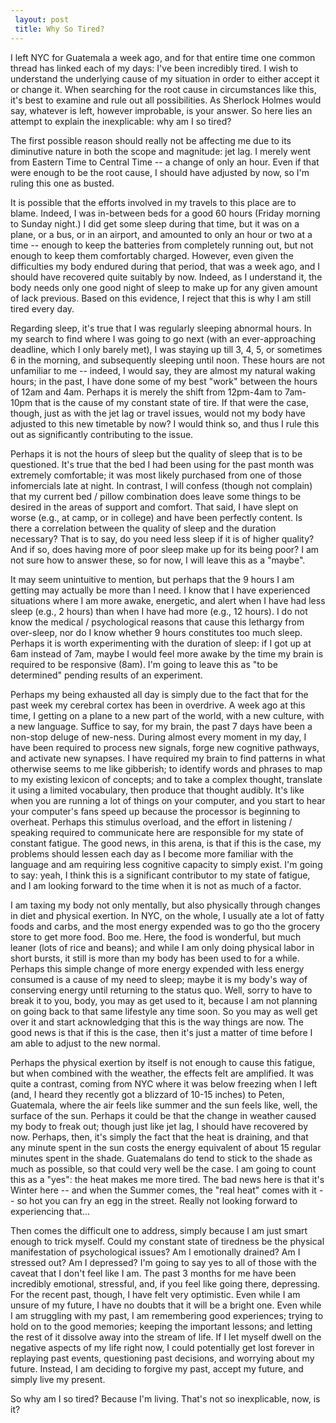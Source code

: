 ```yaml
---
 layout: post
 title: Why So Tired?
---
```


I left NYC for Guatemala a week ago, and for that entire time one common thread has linked each of my days: I've been incredibly tired. I wish to understand the underlying cause of my situation in order to either accept it or change it. When searching for the root cause in circumstances like this, it's best to examine and rule out all possibilities. As Sherlock Holmes would say, whatever is left, however improbable, is your answer. So here lies an attempt to explain the inexplicable: why am I so tired? 

The first possible reason should really not be affecting me due to its diminutive nature in both the scope and magnitude: jet lag. I merely went from Eastern Time to Central Time -- a change of only an hour. Even if that were enough to be the root cause, I should have adjusted by now, so I'm ruling this one as busted.

It is possible that the efforts involved in my travels to this place are to blame. Indeed, I was in-between beds for a good 60 hours (Friday morning to Sunday night.) I did get some sleep during that time, but it was on a plane, or a bus, or in an airport, and amounted to only an hour or two at a time -- enough to keep the batteries from completely running out, but not enough to keep them comfortably charged. However, even given the difficulties my body endured during that period, that was a week ago, and I should have recovered quite suitably by now. Indeed, as I understand it, the body needs only one good night of sleep to make up for any given amount of lack previous. Based on this evidence, I reject that this is why I am still tired every day.

Regarding sleep, it's true that I was regularly sleeping abnormal hours. In my search to find where I was going to go next (with an ever-approaching deadline, which I only barely met), I was staying up till 3, 4, 5, or sometimes 6 in the morning, and subsequently sleeping until noon. These hours are not unfamiliar to me -- indeed, I would say, they are almost my natural waking hours; in the past, I have done some of my best "work" between the hours of 12am and 4am. Perhaps it is merely the shift from 12pm-4am to 7am-10pm that is the cause of my constant state of tire. If that were the case, though, just as with the jet lag or travel issues, would not my body have adjusted to this new timetable by now? I would think so, and thus I rule this out as significantly contributing to the issue.

Perhaps it is not the hours of sleep but the quality of sleep that is to be questioned. It's true that the bed I had been using for the past month was extremely comfortable; it was most likely purchased from one of those infomercials late at night. In contrast, I will confess (though not complain) that my current bed / pillow combination does leave some things to be desired in the areas of support and comfort. That said, I have slept on worse (e.g., at camp, or in college) and have been perfectly content. Is there a correlation between the quality of sleep and the duration necessary? That is to say, do you need less sleep if it is of higher quality? And if so, does having more of poor sleep make up for its being poor? I am not sure how to answer these, so for now, I will leave this as a "maybe".

It may seem unintuitive to mention, but perhaps that the 9 hours I am getting may actually be more than I need. I know that I have experienced situations where I am more awake, energetic, and alert when I have had less sleep (e.g., 2 hours) than when I have had more (e.g., 12 hours). I do not know the medical / psychological reasons that cause this lethargy from over-sleep, nor do I know whether 9 hours constitutes too much sleep. Perhaps it is worth experimenting with the duration of sleep: if I got up at 6am instead of 7am, maybe I would feel more awake by the time my brain is required to be responsive (8am). I'm going to leave this as "to be determined" pending results of an experiment.

Perhaps my being exhausted all day is simply due to the fact that for the past week my cerebral cortex has been in overdrive. A week ago at this time, I getting on a plane to a new part of the world, with a new culture, with a new language. Suffice to say, for my brain, the past 7 days have been a non-stop deluge of new-ness. During almost every moment in my day, I have been required to process new signals, forge new cognitive pathways, and activate new synapses. I have required my brain to find patterns in what otherwise seems to me like gibberish; to identify words and phrases to map to my existing lexicon of concepts; and to take a complex thought, translate it using a limited vocabulary, then produce that thought audibly. It's like when you are running a lot of things on your computer, and you start to hear your computer's fans speed up because the processor is beginning to overheat. Perhaps this stimulus overload, and the effort in listening / speaking required to communicate here are responsible for my state of constant fatigue. The good news, in this arena, is that if this is the case, my problems should lessen each day as I become more familiar with the language and am requiring less cognitive capacity to simply exist. I'm going to say: yeah, I think this is a significant contributor to my state of fatigue, and I am looking forward to the time when it is not as much of a factor.

I am taxing my body not only mentally, but also physically through changes in diet and physical exertion. In NYC, on the whole, I usually ate a lot of fatty foods and carbs, and the most energy expended was to go tho the grocery store to get more food. Boo me. Here, the food is wonderful, but much leaner (lots of rice and beans); and while I am only doing physical labor in short bursts, it still is more than my body has been used to for a while. Perhaps this simple change of more energy expended with less energy consumed is a cause of my need to sleep; maybe it is my body's way of conserving energy until returning to the status quo. Well, sorry to have to break it to you, body, you may as get used to it, because I am not planning on going back to that same lifestyle any time soon. So you may as well get over it and start acknowledging that this is the way things are now. The good news is that if this is the case, then it's just a matter of time before I am able to adjust to the new normal.

Perhaps the physical exertion by itself is not enough to cause this fatigue, but when combined with the weather, the effects felt are amplified. It was quite a contrast, coming from NYC where it was below freezing when I left (and, I heard they recently got a blizzard of 10-15 inches) to Peten, Guatemala, where the air feels like summer and the sun feels like, well, the surface of the sun. Perhaps it could be that the change in weather caused my body to freak out; though just like jet lag, I should have recovered by now. Perhaps, then, it's simply the fact that the heat is draining, and that any minute spent in the sun costs the energy equivalent of about 15 regular minutes spent in the shade. Guatemalans do tend to stick to the shade as much as possible, so that could very well be the case. I am going to count this as a "yes": the heat makes me more tired. The bad news here is that it's Winter here -- and when the Summer comes, the "real heat" comes with it -- so hot you can fry an egg in the street. Really not looking forward to experiencing that...

Then comes the difficult one to address, simply because I am just smart enough to trick myself. Could my constant state of tiredness be the physical manifestation of psychological issues? Am I emotionally drained? Am I stressed out? Am I depressed? I'm going to say yes to all of those with the caveat that I don't feel like I am. The past 3 months for me have been incredibly emotional, stressful, and, if you feel like going there, depressing. For the recent past, though, I have felt very optimistic. Even while I am unsure of my future, I have no doubts that it will be a bright one. Even while I am struggling with my past, I am remembering good experiences; trying to hold on to the good memories; keeping the important lessons; and letting the rest of it dissolve away into the stream of life. If I let myself dwell on the negative aspects of my life right now, I could potentially get lost forever in replaying past events, questioning past decisions, and worrying about my future. Instead, I am deciding to forgive my past, accept my future, and simply live my present.

So why am I so tired? Because I'm living. That's not so inexplicable, now, is it? 

